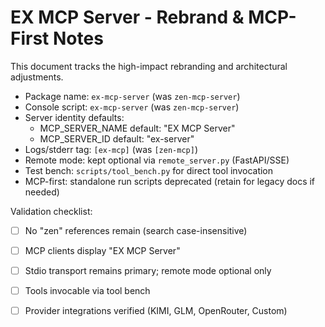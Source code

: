# EX MCP Server - Rebrand & MCP-First Notes

This document tracks the high-impact rebranding and architectural adjustments.

- Package name: `ex-mcp-server` (was `zen-mcp-server`)
- Console script: `ex-mcp-server` (was `zen-mcp-server`)
- Server identity defaults:
  - MCP_SERVER_NAME default: "EX MCP Server"
  - MCP_SERVER_ID default: "ex-server"
- Logs/stderr tag: `[ex-mcp]` (was `[zen-mcp]`)
- Remote mode: kept optional via `remote_server.py` (FastAPI/SSE)
- Test bench: `scripts/tool_bench.py` for direct tool invocation
- MCP-first: standalone run scripts deprecated (retain for legacy docs if needed)

Validation checklist:
- [ ] No "zen" references remain (search case-insensitive)
- [ ] MCP clients display "EX MCP Server"
- [ ] Stdio transport remains primary; remote mode optional only
- [ ] Tools invocable via tool bench
- [ ] Provider integrations verified (KIMI, GLM, OpenRouter, Custom)

